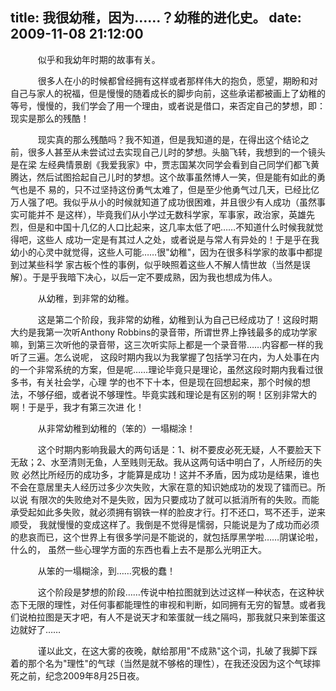 title: 我很幼稚，因为……？幼稚的进化史。
date: 2009-11-08 21:12:00
---

 

    　　似乎和我幼年时期的故事有关。

    　　很多人在小的时候都曾经拥有这样或者那样伟大的抱负，愿望，期盼和对自己与家人的祝福，但是慢慢的随着成长的脚步向前，这些承诺都被画上了幼稚的等号，慢慢的，我们学会了用一个理由，或者说是借口，来否定自己的梦想，即：现实是那么的残酷！

    　　现实真的那么残酷吗？我不知道，但是我知道的是，在得出这个结论之前，很多人甚至从未尝试过去实现自己儿时的梦想。头脑飞转，我想到的一个镜头是在梁 左经典情景剧《我爱我家》中，贾志国某次同学会看到自己同学们都飞黄腾达，然后试图拾起自己儿时的梦想。这个故事虽然博人一笑，但是能有如此的勇气也是不 易的，只不过坚持这份勇气太难了，但是至少他勇气过几天，已经比亿万人强了吧。我似乎从小的时候就知道了成功很困难，并且很少有人成功（虽然事实可能并不 是这样），毕竟我们从小学过无数科学家，军事家，政治家，英雄先烈，但是和中国十几亿的人口比起来，这几率太低了吧……不知道什么时候我就觉得吧，这些人 成功一定是有其过人之处，或者说是与常人有异处的！于是乎在我幼小的心灵中就觉得，这些人可能……很"幼稚"，因为在很多科学家的故事中都提到过某些科学 家古板个性的事例，似乎映照着这些人不解人情世故（当然是误解）。于是乎我暗下决心，以后一定不要成熟，因为我也想成为伟人。

    　　从幼稚，到非常的幼稚。

    　　这是第二个阶段，我非常的幼稚，幼稚到认为自己已经成功了！这段时期大约是我第一次听Anthony Robbins的录音带，所谓世界上挣钱最多的成功学家嘛，到第三次听他的录音带，这三次听实际上都是一个录音带……内容都一样的我听了三遍。怎么说呢， 这段时期内我以为我掌握了包括学习在内，为人处事在内的一个非常系统的方案，但是呢……理论毕竟只是理论，虽然这段时期内我看过很多书，有关社会学，心理 学的也不下十本，但是现在回想起来，那个时候的想法，不够仔细，或者说不够理性。毕竟实践和理论是有区别的啊！区别非常大的啊！于是乎，我才有第三次进 化！

    　　从非常幼稚到幼稚的（笨的）一塌糊涂！

    　　这个时期内影响我最大的两句话是：1、树不要皮必死无疑，人不要脸天下无敌；2、水至清则无鱼，人至贱则无敌。我从这两句话中明白了，人所经历的失败 必然比所经历的成功多，才能算是成功！这并不矛盾，因为成功是结果，谁也不会在意居里夫人经历过多少次失败，大家在意的知识她成功的发现了镭而已。所以说 有限次的失败绝对不是失败，因为只要成功了就可以抵消所有的失败。而能承受起如此多失败，就必须拥有钢铁一样的脸皮才行。打不还口，骂不还手，逆来顺受， 我就慢慢的变成这样了。我倒是不觉得是懦弱，只能说是为了成功而必须的悲哀而已，这个世界上有很多学问是不能说的，就包括厚黑学啦……阴谋论啦，什么的， 虽然一些心理学方面的东西也看上去不是那么光明正大。

    　　从笨的一塌糊涂，到……究极的蠢！

    　　这个阶段是梦想的阶段……传说中柏拉图就到达过这样一种状态，在这种状态下无限的理性，对任何事都能理性的审视和判断，如同拥有无穷的智慧。或者我们说柏拉图是天才吧，有人不是说天才和笨蛋就一线之隔吗，那我就只来到笨蛋这边就好了……

    　　谨以此文，在这大雾的夜晚，献给那用"不成熟"这个词，扎破了我脚下踩着的那个名为"理性"的气球（当然是就不够格的理性），在我还没因为这个气球摔死之前，纪念2009年8月25日夜。
 

